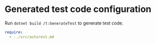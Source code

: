 # Generated test code configuration

Run `dotnet build /t:GenerateTest` to generate test code.

``` yaml
require:
  - ../src/autorest.md
```